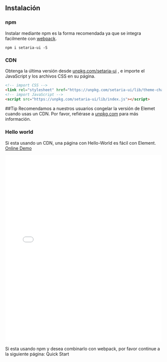 ## Instalación

### npm

Instalar mediante npm es la forma recomendada ya que se integra facilmente con [webpack](https://webpack.js.org/).

```shell
npm i setaria-ui -S
```

### CDN

Obtenga la última versión desde [unpkg.com/setaria-ui](https://unpkg.com/setaria-ui/) , e importe el JavaScript y los archivos CSS en su página.

```html
<!-- import CSS -->
<link rel="stylesheet" href="https://unpkg.com/setaria-ui/lib/theme-chalk/index.css">
<!-- import JavaScript -->
<script src="https://unpkg.com/setaria-ui/lib/index.js"></script>
```

##Tip
Recomendamos a nuestros usuarios congelar la versión de Elemet cuando usas un CDN. Por favor, refiérase a [unpkg.com](https://unpkg.com) para más información.

### Hello world

Si esta usando un CDN, una página con Hello-World es fácil con Element. [Online Demo](https://jsfiddle.net/hzfpyvg6/14/)

<iframe width="100%" height="600" src="//jsfiddle.net/hzfpyvg6/1213/embedded/html,result/" allowpaymentrequest allowfullscreen="allowfullscreen" frameborder="0"></iframe>

Si esta usando npm y desea combinarlo con webpack, por favor continue a la siguiente página: Quick Start
